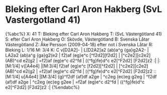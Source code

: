# Bleking efter Carl Aron Hakberg (SvL Vastergotland 41)

{%abc%}
X: 41
T: Bleking efter Carl Aron Hakberg
T: (SvL Västergötland 41)
S: efter Carl Aron Hakberg
O: Skövde, Västergötland
B: Svenska Låtar Västergötland
Z: Åke Persson (2009-04-18) efter not i Svenska Låtar
R: Bleking
L: 1/16
M: 3/4
K: C
v[D2A2]- | L[D2A2]a2 (ab)a^g {ga}g2A2- | LA2a2 (ab)a^g {ga}g2(e2 | f2)af (eg)e^c [^f2d2][f2d2] |
[^c2e2][c2e2] (AB)^cd e2(g2 | =f2)af (eg)e^c d2^fd | ({^fg}fe)d^c e2[^F2d2] [F2d2]z2 :|
|:[M:1/4] v([A4e4] |[M:3/4] f2)af (eg)e^c [f2d2][^f2d2] | [^c2e2][c2e2] (AB)^cd e2(g2 | =f2)af (eg)e^c d2^fd |
({^fg}fe)d^c e2[^F2d2] [F2d2]z2 ::[M:1/4] u[A4e4] |[M:3/4] {g}^f2df (af)df a2ge | ^c2eg (ec)eg g2eg |
^f2df (af)df a2ge | ^c2eg (ec)eg g2ee | =f2af (eg)e^c d2^fd | ({^fg}fe)d^c e2[^F2d2] [F2d2]z2 :|
{%endabc%}

